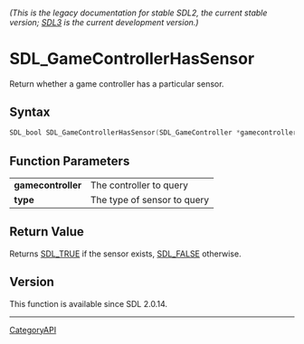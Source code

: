 ###### (This is the legacy documentation for stable SDL2, the current stable version; [SDL3](https://wiki.libsdl.org/SDL3/) is the current development version.)
# SDL_GameControllerHasSensor

Return whether a game controller has a particular sensor.

## Syntax

```c
SDL_bool SDL_GameControllerHasSensor(SDL_GameController *gamecontroller, SDL_SensorType type);

```

## Function Parameters

|                        |                             |
| ---------------------- | --------------------------- |
| **gamecontroller**     | The controller to query     |
| **type**               | The type of sensor to query |

## Return Value

Returns [SDL_TRUE](SDL_TRUE) if the sensor exists, [SDL_FALSE](SDL_FALSE)
otherwise.

## Version

This function is available since SDL 2.0.14.

----
[CategoryAPI](CategoryAPI)

